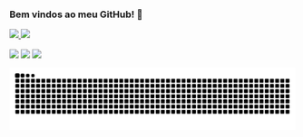 ### Bem vindos ao meu GitHub! 🥰

 <div>
  <a href="https://github.com/jessicaagoulart">
  <img height="160em" src="https://github-readme-stats.vercel.app/api?username=jessicaagoulart&show_icons=true&theme=dracula&include_all_commits=true&count_private=true"/>
  <img height="160em" src="https://github-readme-stats.vercel.app/api/top-langs/?username=jessicaagoulart&layout=compact&langs_count=16&theme=dracula"/>
<div><br>

 <div> 
  <a href="https://instagram.com/jessicaagoulart" target="_blank"><img src="https://img.shields.io/badge/-Instagram-%23E4405F?style=for-the-badge&logo=instagram&logoColor=white" target="_blank"></a>
  <a href = "mailto: jessicaagoulart@gmail.com"><img src="https://img.shields.io/badge/-Gmail-%23333?style=for-the-badge&logo=gmail&logoColor=white" target="_blank"></a>
  <a href="https://www.linkedin.com/in/jessicaagoulart/" target="_blank"><img src="https://img.shields.io/badge/-LinkedIn-%230077B5?style=for-the-badge&logo=linkedin&logoColor=white" target="_blank"></a> 
 
 ![Snake animation](https://github.com/jessicaagoulart/jessicaagoulart/blob/output/github-contribution-grid-snake.svg)
 
</div>
 


